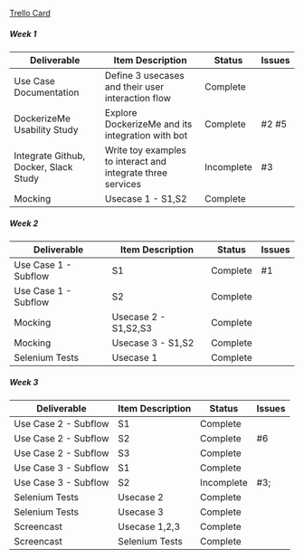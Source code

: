[Trello Card](https://trello.com/b/xm0RHPxd)

##### Week 1

| Deliverable   | Item Description  | Status  | Issues
| ------------- | ------------  | ------------  |  ------------
| Use Case Documentation      | Define 3 usecases and their user interaction flow          | Complete | &nbsp;
| DockerizeMe Usability Study      | Explore DockerizeMe and its integration with bot       | Complete |  #2 #5
| Integrate Github, Docker, Slack Study     | Write toy examples to interact and integrate three services  |  Incomplete  |  #3
| Mocking    | Usecase 1 - S1,S2  | Complete | &nbsp;


##### Week 2

| Deliverable   | Item Description  | Status  | Issues
| ------------- | ------------  | ------------  |  ------------
| Use Case 1 - Subflow      | S1          | Complete | #1
| Use Case 1 - Subflow      | S2       | Complete |  &nbsp;
| Mocking     | Usecase 2 - S1,S2,S3  |  Complete  |  &nbsp;
| Mocking    | Usecase 3 - S1,S2  | Complete | &nbsp;
| Selenium Tests    | Usecase 1  | Complete | &nbsp;


##### Week 3

| Deliverable   | Item Description  | Status  | Issues
| ------------- | ------------  | ------------  |  ------------
| Use Case 2 - Subflow      | S1          | Complete | &nbsp;
| Use Case 2 - Subflow      | S2       | Complete | #6
| Use Case 2 - Subflow      | S3       | Complete |  &nbsp;
| Use Case 3 - Subflow      | S1       | Complete |  &nbsp;
| Use Case 3 - Subflow      | S2       | Incomplete |  #3;
| Selenium Tests    | Usecase 2  | Complete | &nbsp;
| Selenium Tests    | Usecase 3  | Complete | &nbsp;
| Screencast  | Usecase 1,2,3  | Complete | &nbsp;
| Screencast  | Selenium Tests  | Complete | &nbsp;
